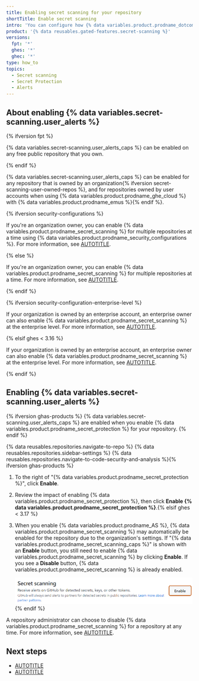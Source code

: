 ```yaml
---
title: Enabling secret scanning for your repository
shortTitle: Enable secret scanning
intro: 'You can configure how {% data variables.product.prodname_dotcom %} scans your repositories for leaked secrets and generates alerts.'
product: '{% data reusables.gated-features.secret-scanning %}'
versions:
  fpt: '*'
  ghes: '*'
  ghec: '*'
type: how_to
topics:
  - Secret scanning
  - Secret Protection
  - Alerts
---
```


## About enabling {% data variables.secret-scanning.user_alerts %}

{% ifversion fpt %}

{% data variables.secret-scanning.user_alerts_caps %} can be enabled on any free public repository that you own.

{% endif %}

{% data variables.secret-scanning.user_alerts_caps %} can be enabled for any repository that is owned by an organization{% ifversion secret-scanning-user-owned-repos %}, and for repositories owned by user accounts when using {% data variables.product.prodname_ghe_cloud %} with {% data variables.product.prodname_emus %}{% endif %}.

{% ifversion security-configurations %}

If you're an organization owner, you can enable {% data variables.product.prodname_secret_scanning %} for multiple repositories at a time using {% data variables.product.prodname_security_configurations %}. For more information, see [AUTOTITLE](/code-security/securing-your-organization/introduction-to-securing-your-organization-at-scale/about-enabling-security-features-at-scale).

{% else %}

If you're an organization owner, you can enable {% data variables.product.prodname_secret_scanning %} for multiple repositories at a time. For more information, see [AUTOTITLE](/code-security/getting-started/quickstart-for-securing-your-organization#enabling-security-features-in-your-organization).

{% endif %}

{% ifversion security-configuration-enterprise-level %}

If your organization is owned by an enterprise account, an enterprise owner can also enable {% data variables.product.prodname_secret_scanning %} at the enterprise level. For more information, see [AUTOTITLE](/admin/managing-code-security/securing-your-enterprise/creating-a-custom-security-configuration-for-your-enterprise).

{% elsif ghes < 3.16 %}

If your organization is owned by an enterprise account, an enterprise owner can also enable {% data variables.product.prodname_secret_scanning %} at the enterprise level. For more information, see [AUTOTITLE](/admin/managing-code-security/managing-github-advanced-security-for-your-enterprise/managing-github-advanced-security-features-for-your-enterprise).

{% endif %}

## Enabling {% data variables.secret-scanning.user_alerts %}

{% ifversion ghas-products %}
{% data variables.secret-scanning.user_alerts_caps %} are enabled when you enable {% data variables.product.prodname_secret_protection %} for your repository.
{% endif %}

{% data reusables.repositories.navigate-to-repo %}
{% data reusables.repositories.sidebar-settings %}
{% data reusables.repositories.navigate-to-code-security-and-analysis %}{% ifversion ghas-products %}
1. To the right of "{% data variables.product.prodname_secret_protection %}", click **Enable**.
1. Review the impact of enabling {% data variables.product.prodname_secret_protection %}, then click **Enable {% data variables.product.prodname_secret_protection %}**.{% elsif ghes < 3.17 %}
1. When you enable {% data variables.product.prodname_AS %}, {% data variables.product.prodname_secret_scanning %} may automatically be enabled for the repository due to the organization's settings. If "{% data variables.product.prodname_secret_scanning_caps %}" is shown with an **Enable** button, you still need to enable {% data variables.product.prodname_secret_scanning %} by clicking **Enable**. If you see a **Disable** button, {% data variables.product.prodname_secret_scanning %} is already enabled.

   ![Screenshot of the "{% data variables.product.prodname_secret_scanning_caps %}" section of the "{% data variables.product.UI_advanced_security %}" page, with the "Enable" button highlighted in a dark orange outline.](/assets/images/help/repository/enable-secret-scanning-alerts.png){% endif %}

A repository administrator can choose to disable {% data variables.product.prodname_secret_scanning %} for a repository at any time. For more information, see [AUTOTITLE](/repositories/managing-your-repositorys-settings-and-features/enabling-features-for-your-repository/managing-security-and-analysis-settings-for-your-repository).

## Next steps

* [AUTOTITLE](/code-security/secret-scanning/managing-alerts-from-secret-scanning/viewing-alerts)
* [AUTOTITLE](/code-security/secret-scanning/managing-alerts-from-secret-scanning/about-alerts)
